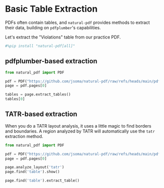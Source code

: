 # Basic Table Extraction

PDFs often contain tables, and `natural-pdf` provides methods to extract their data, building on `pdfplumber`'s capabilities.

Let's extract the "Violations" table from our practice PDF.

```python
#%pip install "natural-pdf[all]"
```

## pdfplumber-based extraction

```python
from natural_pdf import PDF

pdf = PDF("https://github.com/jsoma/natural-pdf/raw/refs/heads/main/pdfs/01-practice.pdf")
page = pdf.pages[0]

tables = page.extract_tables()
tables[0]
```

## TATR-based extraction

When you do a TATR layout analysis, it uses a little magic to find borders and boundaries. A region analyzed by TATR will automatically use the `tatr` extraction method.

```python
from natural_pdf import PDF

pdf = PDF("https://github.com/jsoma/natural-pdf/raw/refs/heads/main/pdfs/01-practice.pdf")
page = pdf.pages[0]

page.analyze_layout('tatr')
page.find('table').show()
```

```python
page.find('table').extract_table()
```